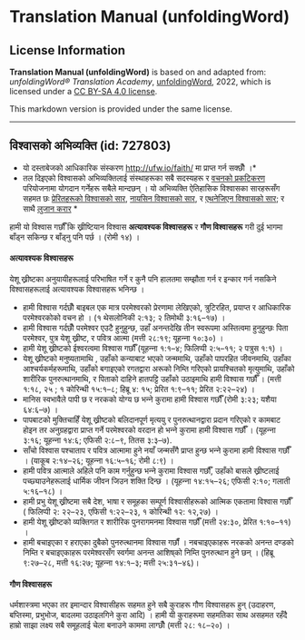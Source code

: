 # Translation Manual (unfoldingWord)

## License Information

**Translation Manual (unfoldingWord)** is based on and adapted from: _unfoldingWord® Translation Academy_, [unfoldingWord](https://unfoldingword.org/utw), 2022, which is licensed under a [CC BY-SA 4.0 license](https://creativecommons.org/licenses/by-sa/4.0/legalcode.en).

This markdown version is provided under the same license.



--------------------------------

## विश्‍वासको अभिव्यक्ति (id: 727803)

* यो दस्ताबेजको आधिकारिक संस्करण http://ufw.io/faith/ मा प्राप्त गर्न सक्छौँ ।\*
* तल दिइएको विश्‍वासको अभिव्यक्तिलाई संस्थाहरूका सबै सदस्यहरू र [वचनको प्रकटिकरण](https://unfoldingword.bible/) परियोजनामा योगदान गर्नेहरू सबैले मान्दछन् । यो अभिव्यक्ति ऐतिहासिक विश्‍वासका सारहरूसँग सहमत छः [प्रेरितहरूको विश्‍वासको सार](https://git.door43.org/Door43/en_creeds/src/master/content/apostles.md), [नायसिन विश्‍वासको सार](https://git.door43.org/Door43/en_creeds/src/master/content/nicene.md), र [एथनेजिएन विश्‍वासको सार](https://git.door43.org/Door43/en_creeds/src/master/content/athanasian.md); र साथै [लुजान करार](http://www.lausanne.org/en/documents/lausanne-covenant.html) \*

हामी यो विश्‍वास गर्छौँ कि ख्रीष्टियान विश्‍वास **अत्यावश्यक विश्‍वासहरू** र **गौण विश्‍वासहरू** गरी दुई भागमा बाँड्न सकिन्छ र बाँड्नु पनि पर्छ । (रोमी १४) ।

#### अत्यावश्यक विश्‍वासहरू

येशू ख्रीष्टका अनुयायीहरूलाई परिभाषित गर्ने र कुनै पनि हालतमा सम्झौता गर्न र इन्कार गर्न नसकिने विश्‍वासहरूलाई अत्यावश्यक विश्‍वासहरू भनिन्छ ।

* हामी विश्‍वास गर्दछौँ बाइबल एक मात्र परमेश्वरको प्रेरणामा लेखिएको, त्रुटिरहित, प्रयाप्त र आधिकारिक परमेश्वरकोको वचन हो । (१ थेसलोनिकी २:१३; २ तिमोथी ३:१६–१७) ।
* हामी विश्‍वास गर्दछौँ परमेश्‍वर एउटै हुनुहुन्छ, उहाँ अनन्तदेखि तीन स्वरूपमा अस्तित्वमा हुनुहुन्छः पिता परमेश्‍वर, पुत्र येशू ख्रीष्ट, र पवित्र आत्मा (मत्ती २८:१९; यूहन्‍ना १०:३०) ।
* हामी येशू ख्रीष्टको ईश्‍वरत्वमा विश्‍वास गर्छौँ (यूहन्‍ना १:१–४; फिलिप्पी २:५–११; २ पत्रुस १:१) ।
* येशू ख्रीष्टको मनुष्यतामाथि , उहाँको कन्याबाट भएको जन्ममाथि, उहाँको पापरहित जीवनमाथि, उहाँका आश्चर्यकर्महरूमाथि, उहाँको बगाइएको रगतद्वारा अरूको निम्ति गरिएको प्रायश्‍चितको मृत्युमाथि, उहाँको शारीरिक पुनरुत्थानमाथि, र पिताको दाहिने हातपट्टि उहाँको उठाइमाथि हामी विश्‍वास गर्छौँ । (मत्ती १:१८, २५ ; १ कोरिन्थी १५:१–८; हिब्रू ४: १५; प्रेरित १:९–११; प्रेरित २:२२–२४) ।
* मानिस स्वभावैले पापी छ र नरकको योग्य छ भन्‍ने कुरामा हामी विश्‍वास गर्छौँ (रोमी ३:२३; यशैया ६४:६–७) ।
* पापबाटको मुक्तिचाहिँ येशू ख्रीष्टको बलिदानपूर्ण मृत्ययु र पुनरुत्थानद्वारा प्रदान गरिएको र कामबाट होइन तर अनुग्रहद्वारा प्राप्त गर्ने परमेश्‍वरको वरदान हो भन्‍ने कुरामा हामी विश्‍वास गर्छौँ । (यूहन्‍ना ३:१६; यूहन्‍ना १४:६; एफिसी २:८–९, तितस ३:३–७).
* साँचो विश्‍वास पश्‍चाताप र पवित्र आत्मामा हुने नयाँ जन्मसँगै प्राप्त हुन्छ भन्‍ने कुरामा हामी विश्‍वास गर्छौँ । (याकूब २:१४–२६; यूहन्‍ना १६:५–१६; रोमी ८:९) ।
* हामी पवित्र आत्माले अहिले पनि काम गर्नुहुन्छ भन्‍ने कुरामा विश्‍वास गर्छौँ, उहाँको बासले ख्रीष्टलाई पच्छ्याउनेहरूलाई धार्मिक जीवन जिउन शक्ति दिन्छ । (यूहन्‍ना १४:१५–२६; एफिसी २:१०; गलाती ५:१६–१८) ।
* हामी प्रभु येशू ख्रीष्टमा सबै देश, भाषा र समूहका सम्पूर्ण विश्‍वासीहरूको आत्मिक एकतामा विश्‍वास गर्छौँ ( फिलिप्पी २: २२–२३, एफिसी १:२२–२३, १ कोरिन्थी १२: १२,२७) ।
* हामी येशू ख्रीष्टको व्यक्तिगत र शारीरिक पुनरागमनमा विश्‍वास गर्छौँ (मत्ती २४:३०, प्रेरित १:१०–११) ।
* हामी बचाइएका र हराएका दुबैको पुनरुत्थानमा विश्‍वास गर्छौं । नबचाइएकाहरू नरकको अनन्त दण्डको निम्ति र बचाइएकाहरू परमेश्‍वरसँग स्वर्गमा अनन्त आशिष्‌को निम्ति पुनरुत्थान हुने छन् । (हिब्रू ९:२७–२८, मत्ती १६:२७; यूहन्‍ना १४:१–३; मत्ती २५:३१–४६)।

#### गौण विश्‍वासहरू

धर्मशास्त्रमा भएका तर इमान्दार विश्‍वासीहरू सहमत हुने सबै कुराहरू गौण विश्‍वासहरू हुन् (उदाहरण, बप्तिस्मा, प्रभुभोज, बादलमा उठाइलगिने कुरा आदि) । हामी यी कुराहरूमा सहमतिका साथ असहमत रहँदै हाम्रो साझा लक्ष्य सबै समूहलाई चेला बनाउने काममा लाग्‍छौँ (मत्ती २८: १८–२०) ।


